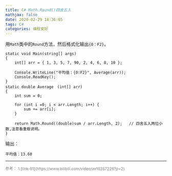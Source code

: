 ```yaml
---
title: C# Math.Round()四舍五入
mathjax: false
date: 2020-02-29 18:36:05
tags: C#
categories: 编程爱好
---
```


用`Math`类中的`Round`方法，然后格式化输出`{0：F2}`。

<!--more-->

```CSharp
static void Main(string[] args)
{
    int[] arr = { 1, 3, 5, 7, 90, 2, 4, 6, 8, 10 };

    Console.WriteLine("平均值：{0:F2}", Average(arr));
    Console.ReadKey();
}
static double Average　(int[] arr)
{
    int sum = 0;

    for (int i =0; i < arr.Length; i++) {
        sum += arr[i];
    }

    return Math.Round((double)sum / arr.Length, 2);   // 四舍五入两位小数,注意看重载说明。
}
```
输出：
```
平均值：13.60
```
<hr/>
<span style="color:gray;font-size:12px">
参考： 
1.[link-01](https://www.bilibili.com/video/av10357226?p=2)
</span>
